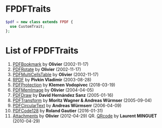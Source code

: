 # FPDFTraits

```php
$pdf = new class extends FPDF {
  use CustomTrait;
};
```

# List of FPDFTraits
 1. [PDFBookmark](PDFBookmark) by **Olivier** (2002-11-17)
 2. [PDFRotate](PDFRotate) by **Olivier** (2002-11-17)
 3. [PDFMultiCellsTable](PDFMultiCellsTable) by **Olivier** (2002-11-17)
31. [RPDF](RPDF) by **Pivkin Vladimir** (2003-08-28)
37. [PDFProtection](PDFProtection) by **Klemen Vodopivec** (2018-03-19)
45. [PDFMemImage](PDFMemImage) by **Olivier** (2004-04-05)
69. [PDFDraw](PDFDraw) by **David Hernández Sanz** (2005-01-16)
79. [PDFTransform](PDFTransform) by **Moritz Wagner & Andreas Würmser** (2005-09-04)
82. [PDFCircularText](PDFCircularText) by **Andreas Würmserr** (2006-04-09)
88. [PDFCode128](PDFCode128) by **Roland Gautier** (2016-01-31)
95. [Attachments](Attachments) by **Olivier** (2012-04-29)
QR. [QRcode](QRcode) by **Laurent MINGUET** (2010-04-29)
